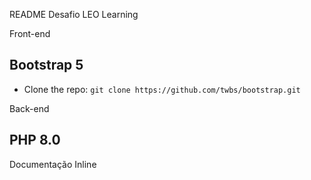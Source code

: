 README
Desafio LEO Learning


Front-end

## Bootstrap 5
- Clone the repo: `git clone https://github.com/twbs/bootstrap.git`

Back-end
## PHP 8.0

Documentação
Inline